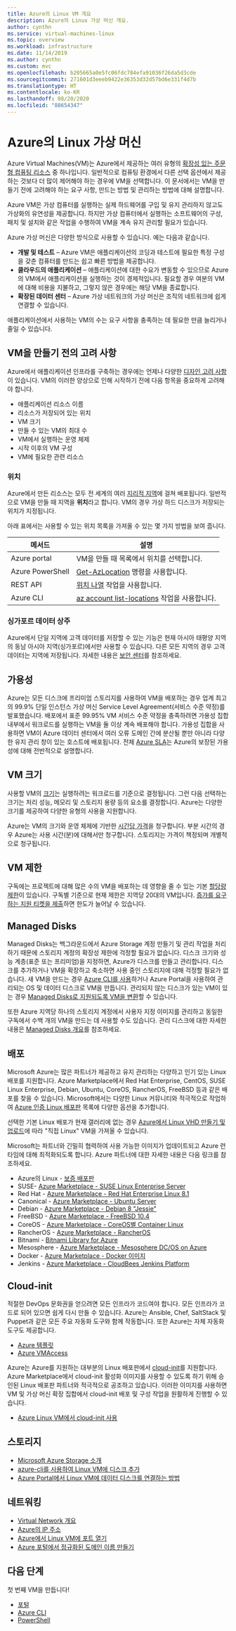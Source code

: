 ```yaml
---
title: Azure의 Linux VM 개요
description: Azure의 Linux 가상 머신 개요.
author: cynthn
ms.service: virtual-machines-linux
ms.topic: overview
ms.workload: infrastructure
ms.date: 11/14/2019
ms.author: cynthn
ms.custom: mvc
ms.openlocfilehash: b205665a0e5fc06fdc784efa91036f26da5d3cde
ms.sourcegitcommit: 271601d3eeeb9422e36353d32d57bd6e331f4d7b
ms.translationtype: HT
ms.contentlocale: ko-KR
ms.lasthandoff: 08/20/2020
ms.locfileid: "88654347"
---
```

# <a name="linux-virtual-machines-in-azure"></a>Azure의 Linux 가상 머신

Azure Virtual Machines(VM)는 Azure에서 제공하는 여러 유형의 [확장성 있는 주문형 컴퓨팅 리소스](/azure/architecture/guide/technology-choices/compute-decision-tree) 중 하나입니다. 일반적으로 컴퓨팅 환경에서 다른 선택 옵션에서 제공하는 것보다 더 많이 제어해야 하는 경우에 VM을 선택합니다. 이 문서에서는 VM을 만들기 전에 고려해야 하는 요구 사항, 만드는 방법 및 관리하는 방법에 대해 설명합니다.

Azure VM은 가상 컴퓨터를 실행하는 실제 하드웨어를 구입 및 유지 관리하지 않고도 가상화의 유연성을 제공합니다. 하지만 가상 컴퓨터에서 실행하는 소프트웨어의 구성, 패치 및 설치와 같은 작업을 수행하여 VM을 계속 유지 관리할 필요가 있습니다.

Azure 가상 머신은 다양한 방식으로 사용할 수 있습니다. 예는 다음과 같습니다.

* **개발 및 테스트** – Azure VM은 애플리케이션의 코딩과 테스트에 필요한 특정 구성을 갖춘 컴퓨터를 만드는 쉽고 빠른 방법을 제공합니다.
* **클라우드의 애플리케이션** – 애플리케이션에 대한 수요가 변동할 수 있으므로 Azure의 VM에서 애플리케이션을 실행하는 것이 경제적입니다. 필요할 경우 여분의 VM에 대해 비용을 지불하고, 그렇지 않은 경우에는 해당 VM을 종료합니다.
* **확장된 데이터 센터** – Azure 가상 네트워크의 가상 머신은 조직의 네트워크에 쉽게 연결할 수 있습니다.

애플리케이션에서 사용하는 VM의 수는 요구 사항을 충족하는 데 필요한 만큼 늘리거나 줄일 수 있습니다.

## <a name="what-do-i-need-to-think-about-before-creating-a-vm"></a>VM을 만들기 전의 고려 사항
Azure에서 애플리케이션 인프라를 구축하는 경우에는 언제나 다양한 [디자인 고려 사항](/azure/architecture/reference-architectures/n-tier/windows-vm)이 있습니다. VM의 이러한 양상으로 인해 시작하기 전에 다음 항목을 중요하게 고려해야 합니다.

* 애플리케이션 리소스 이름
* 리소스가 저장되어 있는 위치
* VM 크기
* 만들 수 있는 VM의 최대 수
* VM에서 실행하는 운영 체제
* 시작 이후의 VM 구성
* VM에 필요한 관련 리소스

### <a name="locations"></a>위치
Azure에서 만든 리소스는 모두 전 세계의 여러 [지리적 지역](https://azure.microsoft.com/regions/)에 걸쳐 배포됩니다. 일반적으로 VM을 만들 때 지역을 **위치**라고 합니다. VM의 경우 가상 하드 디스크가 저장되는 위치가 지정됩니다.

아래 표에서는 사용할 수 있는 위치 목록을 가져올 수 있는 몇 가지 방법을 보여 줍니다.

| 메서드 | 설명 |
| --- | --- |
| Azure portal |VM을 만들 때 목록에서 위치를 선택합니다. |
| Azure PowerShell |[Get-AzLocation](/powershell/module/az.resources/get-azlocation) 명령을 사용합니다. |
| REST API |[위치 나열](/rest/api/resources/subscriptions) 작업을 사용합니다. |
| Azure CLI |[az account list-locations](/cli/azure/account?view=azure-cli-latest) 작업을 사용합니다. |

### <a name="singapore-data-residency"></a>싱가포르 데이터 상주

Azure에서 단일 지역에 고객 데이터를 저장할 수 있는 기능은 현재 아시아 태평양 지역의 동남 아시아 지역(싱가포르)에서만 사용할 수 있습니다. 다른 모든 지역의 경우 고객 데이터는 지역에 저장됩니다. 자세한 내용은 [보안 센터](https://azuredatacentermap.azurewebsites.net/)를 참조하세요.

## <a name="availability"></a>가용성
Azure는 모든 디스크에 프리미엄 스토리지를 사용하여 VM을 배포하는 경우 업계 최고의 99.9% 단일 인스턴스 가상 머신 Service Level Agreement(서비스 수준 약정)를 발표했습니다.  배포에서 표준 99.95% VM 서비스 수준 약정을 충족하려면 가용성 집합 내부에서 워크로드를 실행하는 VM을 둘 이상 계속 배포해야 합니다. 가용성 집합을 사용하면 VM이 Azure 데이터 센터에서 여러 오류 도메인 간에 분산될 뿐만 아니라 다양한 유지 관리 창이 있는 호스트에 배포됩니다. 전체 [Azure SLA](https://azure.microsoft.com/support/legal/sla/virtual-machines/)는 Azure의 보장된 가용성에 대해 전반적으로 설명합니다.

## <a name="vm-size"></a>VM 크기
사용할 VM의 [크기](../sizes.md?toc=%2fazure%2fvirtual-machines%2flinux%2ftoc.json)는 실행하려는 워크로드를 기준으로 결정됩니다. 그런 다음 선택하는 크기는 처리 성능, 메모리 및 스토리지 용량 등의 요소를 결정합니다. Azure는 다양한 크기를 제공하여 다양한 유형의 사용을 지원합니다.

Azure는 VM의 크기와 운영 체제에 기반한 [시간당 가격](https://azure.microsoft.com/pricing/details/virtual-machines/linux/)을 청구합니다. 부분 시간의 경우 Azure는 사용 시간(분)에 대해서만 청구합니다. 스토리지는 가격이 책정되며 개별적으로 청구됩니다.

## <a name="vm-limits"></a>VM 제한
구독에는 프로젝트에 대해 많은 수의 VM을 배포하는 데 영향을 줄 수 있는 기본 [할당량 제한](../../azure-resource-manager/management/azure-subscription-service-limits.md)이 있습니다. 구독별 기준으로 현재 제한은 지역당 20대의 VM입니다. [증가를 요구하는 지원 티켓을 제출](../../azure-portal/supportability/resource-manager-core-quotas-request.md)하면 한도가 늘어날 수 있습니다.

## <a name="managed-disks"></a>Managed Disks

Managed Disks는 백그라운드에서 Azure Storage 계정 만들기 및 관리 작업을 처리하기 때문에 스토리지 계정의 확장성 제한에 걱정할 필요가 없습니다. 디스크 크기와 성능 계층(표준 또는 프리미엄)을 지정하면, Azure가 디스크를 만들고 관리합니다. 디스크를 추가하거나 VM을 확장하고 축소하면 사용 중인 스토리지에 대해 걱정할 필요가 없습니다. 새 VM을 만드는 경우 [Azure CLI를 사용](quick-create-cli.md)하거나 Azure Portal을 사용하여 관리되는 OS 및 데이터 디스크로 VM을 만듭니다. 관리되지 않는 디스크가 있는 VM이 있는 경우 [Managed Disks로 지원되도록 VM을 변환](convert-unmanaged-to-managed-disks.md)할 수 있습니다.

또한 Azure 지역당 하나의 스토리지 계정에서 사용자 지정 이미지를 관리하고 동일한 구독에서 수백 개의 VM을 만드는 데 사용할 수도 있습니다. 관리 디스크에 대한 자세한 내용은 [Managed Disks 개요](../managed-disks-overview.md)를 참조하세요.

## <a name="distributions"></a>배포 
Microsoft Azure는 많은 파트너가 제공하고 유지 관리하는 다양하고 인기 있는 Linux 배포를 지원합니다.  Azure Marketplace에서 Red Hat Enterprise, CentOS, SUSE Linux Enterprise, Debian, Ubuntu, CoreOS, RancherOS, FreeBSD 등과 같은 배포를 찾을 수 있습니다. Microsoft에서는 다양한 Linux 커뮤니티와 적극적으로 작업하여 [Azure 인증 Linux 배포판](endorsed-distros.md) 목록에 다양한 옵션을 추가합니다.

선택한 기본 Linux 배포가 현재 갤러리에 없는 경우 [Azure에서 Linux VHD 만들기 및 업로드](create-upload-generic.md)에 따라 "직접 Linux" VM을 가져올 수 있습니다.

Microsoft는 파트너와 긴밀히 협력하여 사용 가능한 이미지가 업데이트되고 Azure 런타임에 대해 최적화되도록 합니다.  Azure 파트너에 대한 자세한 내용은 다음 링크를 참조하세요.

* Azure의 Linux - [보증 배포판](endorsed-distros.md)
* SUSE- [Azure Marketplace - SUSE Linux Enterprise Server](https://azuremarketplace.microsoft.com/marketplace/apps?search=suse%20sles&page=1)
* Red Hat - [Azure Marketplace - Red Hat Enterprise Linux 8.1](https://azuremarketplace.microsoft.com/marketplace/apps/RedHat.RedHatEnterpriseLinux81-ARM)
* Canonical - [Azure Marketplace - Ubuntu Server](https://azuremarketplace.microsoft.com/marketplace/apps/Canonical.UbuntuServer)
* Debian - [Azure Marketplace - Debian 8 "Jessie"](https://azuremarketplace.microsoft.com/marketplace/apps/credativ.debian)
* FreeBSD - [Azure Marketplace - FreeBSD 10.4](https://azuremarketplace.microsoft.com/marketplace/apps/Microsoft.FreeBSD104)
* CoreOS - [Azure Marketplace - CoreOS별 Container Linux](https://azuremarketplace.microsoft.com/marketplace/apps/CoreOS.CoreOS)
* RancherOS - [Azure Marketplace - RancherOS](https://azuremarketplace.microsoft.com/marketplace/apps/rancher.rancheros)
* Bitnami - [Bitnami Library for Azure](https://azure.bitnami.com/)
* Mesosphere - [Azure Marketplace - Mesosphere DC/OS on Azure](https://azure.microsoft.com/services/kubernetes-service/mesosphere/)
* Docker - [Azure Marketplace - Docker 이미지](https://azuremarketplace.microsoft.com/marketplace/apps?search=docker&page=1&filters=virtual-machine-images)
* Jenkins - [Azure Marketplace - CloudBees Jenkins Platform](https://azuremarketplace.microsoft.com/en-us/marketplace/apps/cloudbees.cloudbees-core-contact)


## <a name="cloud-init"></a>Cloud-init 

적절한 DevOps 문화권을 얻으려면 모든 인프라가 코드여야 합니다.  모든 인프라가 코드로 되어 있으면 쉽게 다시 만들 수 있습니다.  Azure는 Ansible, Chef, SaltStack 및 Puppet과 같은 모든 주요 자동화 도구와 함께 작동합니다.  또한 Azure는 자체 자동화 도구도 제공합니다.

* [Azure 템플릿](create-ssh-secured-vm-from-template.md)
* [Azure VMAccess](../extensions/vmaccess.md)

Azure는 Azure를 지원하는 대부분의 Linux 배포판에서 [cloud-init](https://cloud-init.io/)를 지원합니다.  Azure Marketplace에서 cloud-init 활성화 이미지를 사용할 수 있도록 하기 위해 승인된 Linux 배포판 파트너와 적극적으로 공조하고 있습니다. 이러한 이미지를 사용하면 VM 및 가상 머신 확장 집합에서 cloud-init 배포 및 구성 작업을 원활하게 진행할 수 있습니다.

* [Azure Linux VM에서 cloud-init 사용](using-cloud-init.md)

## <a name="storage"></a>스토리지
* [Microsoft Azure Storage 소개](../../storage/common/storage-introduction.md)
* [azure-cli를 사용하여 Linux VM에 디스크 추가](add-disk.md)
* [Azure Portal에서 Linux VM에 데이터 디스크를 연결하는 방법](attach-disk-portal.md)

## <a name="networking"></a>네트워킹
* [Virtual Network 개요](../../virtual-network/virtual-networks-overview.md)
* [Azure의 IP 주소](../../virtual-network/public-ip-addresses.md)
* [Azure에서 Linux VM에 포트 열기](nsg-quickstart.md)
* [Azure 포털에서 정규화된 도메인 이름 만들기](portal-create-fqdn.md)


## <a name="next-steps"></a>다음 단계

첫 번째 VM을 만듭니다!

- [포털](quick-create-portal.md)
- [Azure CLI](quick-create-cli.md)
- [PowerShell](quick-create-powershell.md)
